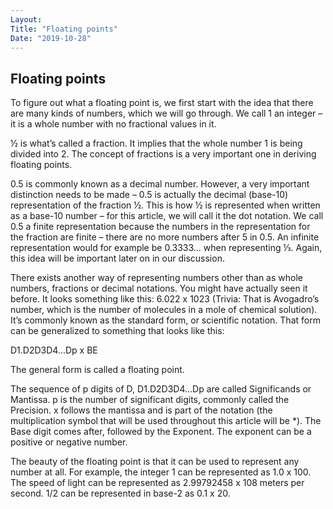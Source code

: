```yaml
---
Layout:
Title: "Floating points"
Date: "2019-10-28"
---
```


## Floating points

To figure out what a floating point is, we first start with the idea that there are many kinds of numbers, which we will go through. We call 1 an integer – it is a whole number with no fractional values in it.

½ is what’s called a fraction. It implies that the whole number 1 is being divided into 2. The concept of fractions is a very important one in deriving floating points.

0.5 is commonly known as a decimal number. However, a very important distinction needs to be made – 0.5 is actually the decimal (base-10) representation of the fraction ½. This is how ½ is represented when written as a base-10 number – for this article, we will call it the dot notation. We call 0.5 a finite representation because the numbers in the representation for the fraction are finite – there are no more numbers after 5 in 0.5. An infinite representation would for example be 0.3333... when representing ⅓. Again, this idea will be important later on in our discussion.

There exists another way of representing numbers other than as whole numbers, fractions or decimal notations. You might have actually seen it before. It looks something like this: 6.022 x 1023 (Trivia: That is Avogadro’s number, which is the number of molecules in a mole of chemical solution). It’s commonly known as the standard form, or scientific notation. That form can be generalized to something that looks like this:

D1.D2D3D4...Dp x BE

The general form is called a floating point.

The sequence of p digits of D, D1.D2D3D4...Dp are called Significands or Mantissa. p is the number of significant digits, commonly called the Precision. x follows the mantissa and is part of the notation (the multiplication symbol that will be used throughout this article will be *). The Base digit comes after, followed by the Exponent. The exponent can be a positive or negative number.

The beauty of the floating point is that it can be used to represent any number at all. For example, the integer 1 can be represented as 1.0 x 100. The speed of light can be represented as 2.99792458 x 108 meters per second. 1/2 can be represented in base-2 as 0.1 x 20.